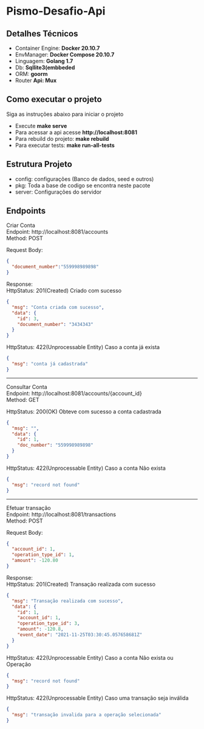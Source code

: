 # Pismo-Desafio-Api

## Detalhes Técnicos

- Container Engine: **Docker 20.10.7**
- EnvManager: **Docker Compose 20.10.7**
- Linguagem: **Golang 1.7**
- Db: **Sqllite3(embbeded**
- ORM: **goorm**
- Router **Api: Mux**


## Como executar o projeto
Siga as instruções abaixo para iniciar o projeto

- Execute **make serve**
- Para acessar a api acesse **http://localhost:8081**
- Para rebuild do projeto: **make rebuild**
- Para executar tests: **make run-all-tests**



## Estrutura Projeto

- config: configurações (Banco de dados, seed e outros)
- pkg: Toda a base de codigo se encontra neste pacote
- server: Configurações do servidor



## Endpoints

Criar Conta
<br>
Endpoint: http://localhost:8081/accounts <br>
Method: POST<br>

Request Body:<br>

```json
{
  "document_number":"559998989898"
}
```

Response:<br>
HttpStatus: 201(Created)
Criado com sucesso
```json
{
  "msg": "Conta criada com sucesso",
  "data": {
    "id": 3,
    "document_number": "3434343"
  }
}
```
HttpStatus: 422(Unprocessable Entity) Caso a conta já exista
```json
{
  "msg": "conta já cadastrada"
}
```

---

Consultar Conta
<br>
Endpoint: http://localhost:8081/accounts/{account_id} <br>
Method: GET<br>


HttpStatus: 200(OK)
Obteve com sucesso a conta cadastrada
```json
{
  "msg": "",
  "data": {
    "id": 1,
    "doc_number": "559998989898"
  }
}
```
HttpStatus: 422(Unprocessable Entity) Caso a conta Não exista
```json
{
  "msg": "record not found"
}
```

---

Efetuar transação
<br>
Endpoint: http://localhost:8081/transactions <br>
Method: POST<br>

Request Body:<br>

```json
{
  "account_id": 1,
  "operation_type_id": 1,
  "amount": -120.80
}
```
Response:<br>
HttpStatus: 201(Created)
Transação realizada com sucesso
```json
{
  "msg": "Transação realizada com sucesso",
  "data": {
    "id": 1,
    "account_id": 1,
    "operation_type_id": 3,
    "amount": -120.8,
    "event_date": "2021-11-25T03:30:45.057658681Z"
  }
}
```
HttpStatus: 422(Unprocessable Entity) Caso a conta Não exista ou Operação
```json
{
  "msg": "record not found"
}
```

HttpStatus: 422(Unprocessable Entity) Caso uma transação seja inválida
```json
{
  "msg": "transação invalida para a operação selecionada"
}
```